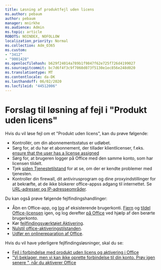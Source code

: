 ```yaml
---
title: Løsning af produktfejl uden licens
ms.author: pebaum
author: pebaum
manager: mnirkhe
ms.audience: Admin
ms.topic: article
ROBOTS: NOINDEX, NOFOLLOW
localization_priority: Normal
ms.collection: Adm_O365
ms.custom:
- "3412"
- "9001428"
ms.openlocfilehash: b629f24014a789b1f9847f62e725f726d4199027
ms.sourcegitcommit: bc7d6f4f3c9f7060d073f5130e1ec856e248d020
ms.translationtype: MT
ms.contentlocale: da-DK
ms.lasthandoff: 06/02/2020
ms.locfileid: "44512006"
---
```

# <a name="suggestions-for-solving-unlicensed-product-errors"></a>Forslag til løsning af fejl i "Produkt uden licens"

Hvis du vil løse fejl om et "Produkt uden licens", kan du prøve følgende:

- Kontrollér, om din abonnementsstatus er udløbet.
- Sørg for, at du har et abonnement, der tillader klientlicenser, f.eks. [ensure that the user has a license assigned](https://docs.microsoft.com/microsoft-365/admin/add-users/add-users) 
- Sørg for, at brugeren logger på Office med den samme konto, som har licensen tildelt.
- Tjek [siden Tjenestetilstand](https://docs.microsoft.com/office365/enterprise/view-service-health) for at se, om der er kendte problemer med tjenesten.
- Kontroller din firewall, dit antivirusprogram og dine proxyindstillinger for at bekræfte, at de ikke blokerer office-appss adgang til internettet. Se [URL-adresser og IP-adresseområder](https://docs.microsoft.com/office365/enterprise/urls-and-ip-address-ranges).

Du kan også prøve følgende fejlfindingshandlinger: 

- Åbn en Office-app, og [log](https://support.office.com/article/5a20dc11-47e9-4b6f-945d-478cb6d92071) af eksisterende brugerkonti. [Fjern](https://docs.microsoft.com/microsoft-365/admin/manage/remove-licenses-from-users) og [tildel Office-licensen](https://docs.microsoft.com/microsoft-365/admin/manage/assign-licenses-to-users) igen, og log derefter [på Office](https://support.office.com/article/628ea040-f265-49de-b986-be09c3ebf8a9) ved hjælp af den berørte brugerkonto.
- Kør [fejlfindingsværktøjet Aktivering](https://aka.ms/SARA-OfficeActivation-Alchemy).
- [Nulstil office-aktiveringstilstanden](https://docs.microsoft.com/office365/troubleshoot/activation/reset-office-365-proplus-activation-state). 
- [Udfør en onlinereparation af Office](https://support.office.com/Article/7821d4b6-7c1d-4205-aa0e-a6b40c5bb88b).

Hvis du vil have yderligere fejlfindingsløsninger, skal du se: 

- [Fejl i forbindelse med produkt uden licens og aktivering i Office](https://support.office.com/Article/0d23d3c0-c19c-4b2f-9845-5344fedc4380)
- ["Vi beklager, men vi kan ikke oprette forbindelse til din konto. Prøv igen senere ", når du aktiverer Office](https://docs.microsoft.com/office/troubleshoot/activation-installation/issue-when-activate-office-from-office-365)